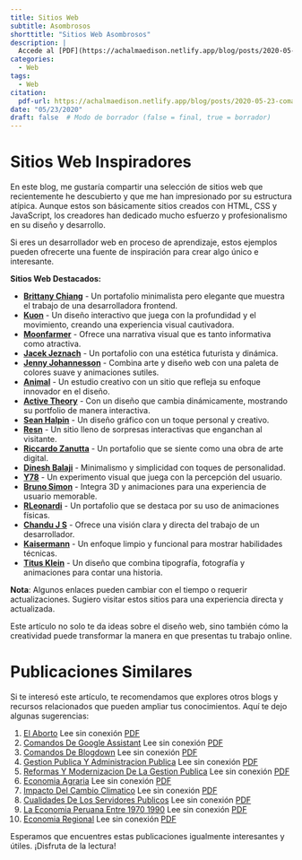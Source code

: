 ```yaml
---
title: Sitios Web
subtitle: Asombrosos
shorttitle: "Sitios Web Asombrosos"
description: |
  Accede al [PDF](https://achalmaedison.netlify.app/blog/posts/2020-05-23-comandos-de-google-assistant/index.pdf)
categories:
  - Web
tags:
  - Web
citation:
  pdf-url: https://achalmaedison.netlify.app/blog/posts/2020-05-23-comandos-de-google-assistant/index.pdf
date: "05/23/2020"
draft: false  # Modo de borrador (false = final, true = borrador)
---
```






# Sitios Web Inspiradores

En este blog, me gustaría compartir una selección de sitios web que recientemente he descubierto y que me han impresionado por su estructura atípica. Aunque estos son básicamente sitios creados con HTML, CSS y JavaScript, los creadores han dedicado mucho esfuerzo y profesionalismo en su diseño y desarrollo.

Si eres un desarrollador web en proceso de aprendizaje, estos ejemplos pueden ofrecerte una fuente de inspiración para crear algo único e interesante.

**Sitios Web Destacados:**

-   [**Brittany Chiang**](https://brittanychiang.com/) - Un portafolio minimalista pero elegante que muestra el trabajo de una desarrolladora frontend.
-   [**Kuon**](https://kuon.space/) - Un diseño interactivo que juega con la profundidad y el movimiento, creando una experiencia visual cautivadora.
-   [**Moonfarmer**](https://moonfarmer.com/) - Ofrece una narrativa visual que es tanto informativa como atractiva.
-   [**Jacek Jeznach**](https://jacekjeznach.com/) - Un portafolio con una estética futurista y dinámica.
-   [**Jenny Johannesson**](http://www.jennyjohannesson.com/) - Combina arte y diseño web con una paleta de colores suave y animaciones sutiles.
-   [**Animal**](https://animalmade.com/) - Un estudio creativo con un sitio que refleja su enfoque innovador en el diseño.
-   [**Active Theory**](https://activetheory.net/home) - Con un diseño que cambia dinámicamente, mostrando su portfolio de manera interactiva.
-   [**Sean Halpin**](https://www.seanhalpin.design/) - Un diseño gráfico con un toque personal y creativo.
-   [**Resn**](https://resn.co.nz/#!/about) - Un sitio lleno de sorpresas interactivas que enganchan al visitante.
-   [**Riccardo Zanutta**](http://riccardozanutta.com/) - Un portafolio que se siente como una obra de arte digital.
-   [**Dinesh Balaji**](https://dineshbalaji.in/) - Minimalismo y simplicidad con toques de personalidad.
-   [**Y78**](http://y78.fr/2/) - Un experimento visual que juega con la percepción del usuario.
-   [**Bruno Simon**](https://bruno-simon.com/) - Integra 3D y animaciones para una experiencia de usuario memorable.
-   [**RLeonardi**](http://www.rleonardi.com/) - Un portafolio que se destaca por su uso de animaciones físicas.
-   [**Chandu J S**](https://chandujs.dev/) - Ofrece una visión clara y directa del trabajo de un desarrollador.
-   [**Kaisermann**](https://kaisermann.me/) - Un enfoque limpio y funcional para mostrar habilidades técnicas.
-   [**Titus Klein**](https://titusklein.com/) - Un diseño que combina tipografía, fotografía y animaciones para contar una historia.

**Nota**: Algunos enlaces pueden cambiar con el tiempo o requerir actualizaciones. Sugiero visitar estos sitios para una experiencia directa y actualizada.

Este artículo no solo te da ideas sobre el diseño web, sino también cómo la creatividad puede transformar la manera en que presentas tu trabajo online.


# Publicaciones Similares

Si te interesó este artículo, te recomendamos que explores otros blogs y recursos relacionados que pueden ampliar tus conocimientos. Aquí te dejo algunas sugerencias:


1. [El Aborto](https://achalmaedison.netlify.app/blog/posts/2015-05-14-el-aborto) Lee sin conexión [PDF](https://achalmaedison.netlify.app/blog/posts/2015-05-14-el-aborto/index.pdf)
2. [Comandos De Google Assistant](https://achalmaedison.netlify.app/blog/posts/2020-05-23-comandos-de-google-assistant) Lee sin conexión [PDF](https://achalmaedison.netlify.app/blog/posts/2020-05-23-comandos-de-google-assistant/index.pdf)
3. [Comandos De Blogdown](https://achalmaedison.netlify.app/blog/posts/2021-07-14-comandos-de-blogdown) Lee sin conexión [PDF](https://achalmaedison.netlify.app/blog/posts/2021-07-14-comandos-de-blogdown/index.pdf)
4. [Gestion Publica Y Administracion Publica](https://achalmaedison.netlify.app/blog/posts/2021-10-01-gestion-publica-y-administracion-publica) Lee sin conexión [PDF](https://achalmaedison.netlify.app/blog/posts/2021-10-01-gestion-publica-y-administracion-publica/index.pdf)
5. [Reformas Y Modernizacion De La Gestion Publica](https://achalmaedison.netlify.app/blog/posts/2021-10-01-reformas-y-modernizacion-de-la-gestion-publica) Lee sin conexión [PDF](https://achalmaedison.netlify.app/blog/posts/2021-10-01-reformas-y-modernizacion-de-la-gestion-publica/index.pdf)
6. [Economia Agraria](https://achalmaedison.netlify.app/blog/posts/2022-04-22-economia-agraria) Lee sin conexión [PDF](https://achalmaedison.netlify.app/blog/posts/2022-04-22-economia-agraria/index.pdf)
7. [Impacto Del Cambio Climatico](https://achalmaedison.netlify.app/blog/posts/2022-06-02-impacto-del-cambio-climatico) Lee sin conexión [PDF](https://achalmaedison.netlify.app/blog/posts/2022-06-02-impacto-del-cambio-climatico/index.pdf)
8. [Cualidades De Los Servidores Publicos](https://achalmaedison.netlify.app/blog/posts/2023-05-11-cualidades-de-los-servidores-publicos) Lee sin conexión [PDF](https://achalmaedison.netlify.app/blog/posts/2023-05-11-cualidades-de-los-servidores-publicos/index.pdf)
9. [La Economia Peruana Entre 1970 1990](https://achalmaedison.netlify.app/blog/posts/2023-05-12-la-economia-peruana-entre-1970-1990) Lee sin conexión [PDF](https://achalmaedison.netlify.app/blog/posts/2023-05-12-la-economia-peruana-entre-1970-1990/index.pdf)
10. [Economia Regional](https://achalmaedison.netlify.app/blog/posts/2023-05-16-economia-regional) Lee sin conexión [PDF](https://achalmaedison.netlify.app/blog/posts/2023-05-16-economia-regional/index.pdf)


Esperamos que encuentres estas publicaciones igualmente interesantes y útiles. ¡Disfruta de la lectura!

